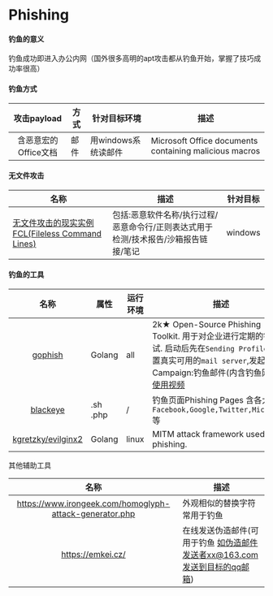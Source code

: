 # Phishing

#### 钓鱼的意义
钓鱼成功即进入办公内网（国外很多高明的apt攻击都从钓鱼开始，掌握了技巧成功率很高）

#### 钓鱼方式

|攻击payload|方式|针对目标环境|描述|
|:-------------:|--|--|-----|
|含恶意宏的Office文档|邮件|用windows系统读邮件|Microsoft Office documents containing malicious macros|

#### 无文件攻击

|名称|描述|针对目标|
|--|--|-----|
|[无文件攻击的现实实例FCL(Fileless Command Lines)](https://github.com/chenerlich/FCL)|包括:恶意软件名称/执行过程/恶意命令行/正则表达式用于检测/技术报告/沙箱报告链接/笔记|windows|


#### 钓鱼的工具

|名称|属性|运行环境|描述|
|:-------------:|--|--|-----|
|[gophish](https://github.com/gophish/gophish)|Golang|all|2k★ Open-Source Phishing Toolkit. 用于对企业进行定期的钓鱼测试. 启动后先在`Sending Profiles`中配置真实可用的`mail server`,发起一个Campaign:钓鱼邮件(内含钓鱼网站) [使用视频](https://www.youtube.com/watch?v=knc6Iq-hNcw)|
|[blackeye](https://github.com/flagellantX/blackeye)|.sh .php|/| 钓鱼页面Phishing Pages 含各大网站`Facebook,Google,Twitter,Microsoft`等|
|[kgretzky/evilginx2](https://github.com/kgretzky/evilginx2)|Golang|linux|MITM attack framework used for phishing.|

其他辅助工具

|名称|描述|
|:-------------:|-----|
|https://www.irongeek.com/homoglyph-attack-generator.php|外观相似的替换字符 常用于钓鱼|
|https://emkei.cz/|在线发送伪造邮件(可用于钓鱼 如伪造邮件发送者xx@163.com发送到目标的qq邮箱)|
